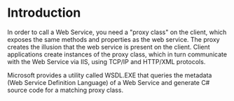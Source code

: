 # Introduction

In order to call a Web Service, you need a "proxy class" on the client, which exposes the same methods and properties as the web service. The proxy creates the illusion that the web service is present on the client. Client applications create instances of the proxy class, which in turn communicate with the Web Service via IIS, using TCP/IP and HTTP/XML protocols.

Microsoft provides a utility called WSDL.EXE that queries the metadata (Web Service Definition Language) of a Web Service and generate C# source code for a matching proxy class.
